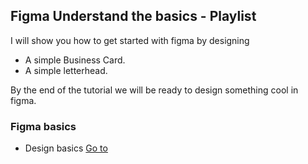 ## Figma Understand the basics - Playlist
I will show you how to get started with figma by designing 
- A simple Business Card.
- A simple letterhead.

By the end of the tutorial we will be ready to design something cool in figma.

### Figma basics
- Design basics [Go to](https://github.com/jingosgit/Figma-Tutorials/blob/main/Figma-Script-prep.md)

